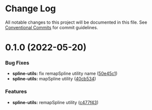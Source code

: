# Change Log

All notable changes to this project will be documented in this file.
See [Conventional Commits](https://conventionalcommits.org) for commit guidelines.

# 0.1.0 (2022-05-20)


### Bug Fixes

* **spline-utils:** fix remapSpline utility name ([50e45c1](https://github.com/tkofh/curvy/commit/50e45c1bdd1f563184f08c13c3acf03ad22ad109))
* **spline-utils:** mapSpline utility ([40cb534](https://github.com/tkofh/curvy/commit/40cb534f7548001308cd89d4736de62c21746a1d))


### Features

* **spline-utils:** remapSpline utility ([c477f43](https://github.com/tkofh/curvy/commit/c477f439e19fcc07d3d70675132b0a2914d3b315))
